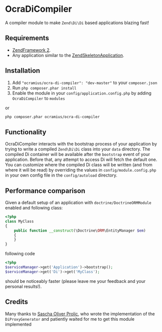 # OcraDiCompiler

A compiler module to make `Zend\Di\Di` based applications blazing fast!

## Requirements

 -  [ZendFramework 2](https://github.com/zendframework/zf2).
 -  Any application similar to the
    [ZendSkeletonApplication](https://github.com/zendframework/ZendSkeletonApplication).

## Installation

 1.  Add `"ocramius/ocra-di-compiler": "dev-master"` to your `composer.json`
 2.  Run `php composer.phar install`
 3.  Enable the module in your `config/application.config.php` by adding `OcraDiCompiler` to `modules`

or

```sh
php composer.phar ocramius/ocra-di-compiler
```

## Functionality

OcraDiCompiler interacts with the bootstrap process of your application by trying to write a compiled `Zend\Di\Di` class
into your `data` directory.
The compiled Di container will be available after the `bootstrap` event of your application. Before that, any attempt
to access Di will fetch the default one.
You can customize where the compiled Di class will be written (and from where it will be read) by overriding the values
in `config/module.config.php` in your own config file in the `config/autoload` directory.

## Performance comparison

Given a default setup of an application with `doctrine/DoctrineORMModule` enabled and following class:

```php
<?php
class MyClass
{
    public function __construct(\Doctrine\ORM\EntityManager $em)
    {
    }
}
```

following code

```php
<?php
$serviceManager->get('Application')->bootstrap();
$serviceManager->get('Di')->get('MyClass');
```

should be noticeably faster (please leave me your feedback and your personal results!).

## Credits

Many thanks to [Sascha Oliver Prolic](https://github.com/prolic/), who wrote the implementation of the `DiProxyGenerator`
and patiently waited for me to get this module implemented
